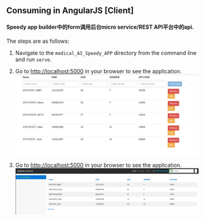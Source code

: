 ## Consuming in AngularJS [Client]

#### Speedy app builder中的form调用后台micro service/REST API平台中的api. 


The steps are as follows:
1. Navigate to the `medical_AI_Speedy_APP` directory from the command line and run `serve`.

2. Go to [http://localhost:5000](http://localhost:5000) in your browser to see the application.
![Index Page](https://github.com/JenifferWuUCLA/simple-restful-api-angularjs/blob/master/public/image/Patient%20index%20page.png)
3. Go to [http://localhost:5000](http://localhost:5000/search.html) in your browser to see the application.
![Search Page](https://github.com/JenifferWuUCLA/medical_AI_Speedy_APP/blob/master/image/Speedy%20app%20search%20page.png)